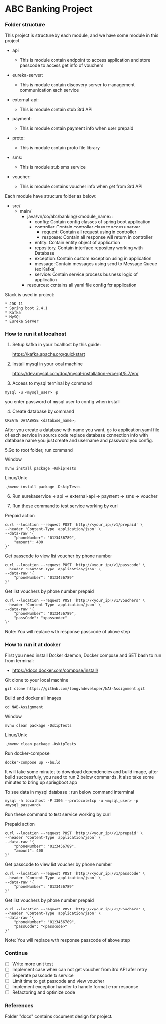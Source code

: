 # ABC Banking Project

### Folder structure

This project is structure by each module, and we have some module in this project

* api
    - This is module contain endpoint to access application and store passcode to access get info of vouchers

* eureka-server:
    - This is module contain discovery server to management communication each service

* external-api:
    - This is module contain stub 3rd API

* payment:
    - This is module contain payment info when user prepaid

* proto:
    - This is module contain proto file library

* sms:
    - This is module stub sms service

* voucher:
    - This is module contains voucher info when get from 3rd API

Each module have structure folder as below:

* src/
    * main/
        * java/vn/co/abc/banking/<module_name>:
            * config: Contain config classes of spring boot application
            * controller: Contain controller class to access server
                * request: Contain all request using in controller
                * response: Contain all response will return in controller
            * entity: Contain entity object of application
            * repository: Contain interface repository working with Database
            * exception: Contain custom exception using in application
            * message: Contain messages using send to Message Queue (ex Kafka)
            * service: Contain service process business logic of application
        * resources: contains all yaml file config for application

Stack is used in project:

    * JDK 11
    * Spring boot 2.4.1
    * Kafka
    * MySQL
    * Eureka Server

### How to run it at localhost

1. Setup kafka in your localhost by this guide:

   https://kafka.apache.org/quickstart

2. Install mysql in your local machine

   https://dev.mysql.com/doc/mysql-installation-excerpt/5.7/en/

3. Access to mysql terminal by command

```shell
mysql -u <mysql_user> -p
```

you enter password of mysql user to config when install

4. Create database by command

```shell
CREATE DATABASE <database_name>;
```

After you create a database with name you want, go to application.yaml file of each service in source code replace
database connection info with database name you just create and username and password you config.

5.Go to root folder, run command

Window

```shell
mvnw install package -DskipTests
```

Linux/Unix

```shell
./mvnw install package -DskipTests
```

6. Run eurekaservice -> api -> external-api -> payment -> sms -> voucher

7. Run these command to test service working by curl

Prepaid action

```shell
curl --location --request POST 'http://<your_ip>/v1/prepaid' \
--header 'Content-Type: application/json' \
--data-raw '{
    "phoneNumber": "0123456789",
    "amount": 400
}'
```

Get passcode to view list voucher by phone number

```shell
curl --location --request POST 'http://<your_ip>/v1/passcode' \
--header 'Content-Type: application/json' \
--data-raw '{
    "phoneNumber": "0123456789"
}'
```

Get list vouchers by phone number prepaid

```shell
curl --location --request POST 'http://<your_ip>/v1/vouchers' \
--header 'Content-Type: application/json' \
--data-raw '{
    "phoneNumber": "0123456789",
    "passCode": "<passcode>"
}'
```

Note: You will replace <passcode> with response passcode of above step

### How to run it at docker

First you need install Docker daemon, Docker compose and SET bash to run from terminal:

* https://docs.docker.com/compose/install/

Git clone to your local machine

```git
git clone https://github.com/longvhdeveloper/NAB-Assignment.git
```

Build and docker all images

```shell
cd NAB-Assignment
```

Window

```shell
mvnw clean package -DskipTests
```

Linux/Unix

```shell
./mvnw clean package -DskipTests
```

Run docker-compose

```shell
docker-compose up --build
```

It will take some minutes to download dependencies and build image, after build successfuly, you need to run 2 below
commands. It also take some minutes to bring up springboot app

To see data in mysql database : run below command interminal

```shell
mysql -h localhost -P 3306 --protocol=tcp -u <mysql_user> -p <mysql_password>
```

Run these command to test service working by curl

Prepaid action

```shell
curl --location --request POST 'http://<your_ip>/v1/prepaid' \
--header 'Content-Type: application/json' \
--data-raw '{
    "phoneNumber": "0123456789",
    "amount": 400
}'
```

Get passcode to view list voucher by phone number

```shell
curl --location --request POST 'http://<your_ip>/v1/passcode' \
--header 'Content-Type: application/json' \
--data-raw '{
    "phoneNumber": "0123456789"
}'
```

Get list vouchers by phone number prepaid

```shell
curl --location --request POST 'http://<your_ip>/v1/vouchers' \
--header 'Content-Type: application/json' \
--data-raw '{
    "phoneNumber": "0123456789",
    "passCode": "<passcode>"
}'
```

Note: You will replace <passcode> with response passcode of above step

### Continue

- [ ] Write more unit test
- [ ] Implement case when can not get voucher from 3rd API afer retry
- [ ] Seperate passcode to service
- [ ] Limit time to get passcode and view voucher
- [ ] Implement exception handler to handle format error response
- [ ] Refactoring and optimize code

### References

Folder "docs" contains document design for project.
